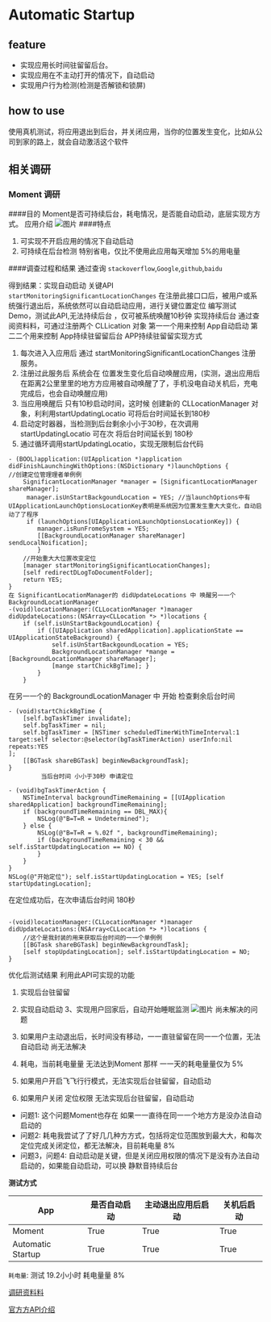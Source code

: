 Automatic Startup
=================

## feature
  
 * 实现应用⻓时间驻留留后台。
 * 实现应⽤在不主动打开的情况下，自动启动
 * 实现用户⾏为检测(检测是否解锁和锁屏)

## how to use
使用真机测试，将应用退出到后台，并关闭应用，当你的位置发生变化，比如从公司到家的路上，就会自动激活这个软件

## 相关调研

### Moment 调研
####目的
Moment是否可持续后台，耗电情况，是否能自动启动，底层实现⽅方式。 应用介绍
![图片](https://github.com/ChinaChailu/LocationAutomaticStartup/blob/master/11492766723_.pic_hd.jpg)
####特点
1. 可实现不开启应用的情况下⾃动启动
2. 可持续在后台检测 特别省电，仅比不使⽤此应⽤每天增加 5%的用电量
       
 
####调查过程和结果
通过查询 `stackoverflow`,`Google`,`github`,`baidu`

得到结果：实现⾃动启动 关键API `startMonitoringSignificantLocationChanges` 在注册此接⼝口后，被用户或系统强行退出后，系统依然可以⾃动启动应用，进行关键位置定位
编写测试Demo，测试此API,无法持续后台 ，仅可被系统唤醒10秒钟
实现持续后台
通过查阅资料料，可通过注册两个 CLLication 对象 第⼀一个用来控制 App⾃动启动
第⼆二个用来控制 App持续驻留留后台
APP持续驻留留实现方式

1. 每次进⼊入应用后 通过 startMonitoringSignificantLocationChanges 注册服务。
2. 注册过此服务后 系统会在 位置发生变化后⾃动唤醒应用，(实测，退出应用后在距离2公⾥里里的地⽅方应用被⾃动唤醒了了，手机没电⾃动关机后，充电完成后，也会⾃动唤醒应用) 
3. 当应用唤醒后 只有10秒启动时间，这时候 创建新的 CLLocationManager 对象，利利用startUpdatingLocatio 可将后台时间延⻓到180秒 
4. 启动定时器器，当检测到后台剩余⼩小于30秒，在次调用 startUpdatingLocatio 可在次 将后台时间延⻓到 180秒 
5. 通过循环调用startUpdatingLocatio，实现无限制后台代码

```
- (BOOL)application:(UIApplication *)application didFinishLaunchingWithOptions:(NSDictionary *)launchOptions {
//创建定位管理理者单例例
	SignificantLocationManager *manager = [SignificantLocationManager shareManager];
	 manager.isUnStartBackgoundLocation = YES; //当launchOptions中有UIApplicationLaunchOptionsLocationKey表明是系统因为位置发生重⼤大变化，⾃动启动了了程序 
	 if (launchOptions[UIApplicationLaunchOptionsLocationKey]) {
		manager.isRunFromeSystem = YES;
		[[BackgroundLocationManager shareManager] sendLocalNoification]; 
		}
	//开始重⼤大位置改变定位
	[manager startMonitoringSignificantLocationChanges];
	[self redirectDLogToDocumentFolder];
	return YES; 
}
在 SignificantLocationManager的 didUpdateLocations 中 唤醒另⼀一个 BackgroundLocationManager
-(void)locationManager:(CLLocationManager *)manager didUpdateLocations:(NSArray<CLLocation *> *)locations {
	if (self.isUnStartBackgoundLocation) {
		if ([UIApplication sharedApplication].applicationState == UIApplicationStateBackground) { 
			self.isUnStartBackgoundLocation = YES;
			BackgroundLocationManager *mange = [BackgroundLocationManager shareManager];
			[mange startChickBgTime]; }
		}
	}
```
在另⼀一个的 BackgroundLocationManager 中 开始 检查剩余后台时间

```
- (void)startChickBgTime {
	[self.bgTaskTimer invalidate];
	self.bgTaskTimer = nil;
	self.bgTaskTimer = [NSTimer scheduledTimerWithTimeInterval:1 target:self selector:@selector(bgTaskTimerAction) userInfo:nil repeats:YES
];
	[[BGTask shareBGTask] beginNewBackgroundTask];
}
         当后台时间 ⼩小于30秒 申请定位

- (void)bgTaskTimerAction {
	NSTimeInterval backgroundTimeRemaining = [[UIApplication sharedApplication] backgroundTimeRemaining]; 
	if (backgroundTimeRemaining == DBL_MAX){
		NSLog(@"B=T=R = Undetermined"); 
	} else {
		NSLog(@"B=T=R = %.02f ", backgroundTimeRemaining);
		if (backgroundTimeRemaining < 30 && self.isStartUpdatingLocation == NO) {
		} 
	}
}
NSLog(@"开始定位"); self.isStartUpdatingLocation = YES; [self startUpdatingLocation];

```

在定位成功后，在次申请后台时间 180秒

```

-(void)locationManager:(CLLocationManager *)manager didUpdateLocations:(NSArray<CLLocation *> *)locations {
	//这个是我封装的用来获取后台时间的⼀一个单例例
	[[BGTask shareBGTask] beginNewBackgroundTask]; 
	[self stopUpdatingLocation]; self.isStartUpdatingLocation = NO;
}

```

优化后测试结果
利用此API可实现的功能

1. 实现后台驻留留
2. 实现⾃动启动 3、实现用户回家后，⾃动开始睡眠监测
![图片](https://github.com/ChinaChailu/LocationAutomaticStartup/blob/master/IMG_2415.PNG)
尚未解决的问题

1. 如果用户主动退出后，⻓时间没有移动，⼀一直驻留留在同⼀一个位置，无法⾃动启动 尚无法解决 
2. 耗电，当前耗电量量 无法达到Moment 那样 ⼀一天的耗电量量仅为 5% 
3. 如果用户开启⻜飞⾏行模式，无法实现后台驻留留，⾃动启动
4. 如果用户关闭 定位权限 无法实现后台驻留留，⾃动启动

* 问题1: 这个问题Moment也存在 如果⼀一直待在同⼀一个地⽅方是没办法⾃动启动的
* 问题2: 耗电我尝试了了好⼏几种⽅方式，包括将定位范围放到最⼤大，和每次定位完成关闭定位，都无法解决，目前耗电量 8% 
* 问题3，问题4: 自动启动是关键，但是关闭应用权限的情况下是没有办法自动启动的，如果能自动启动，可以换 静默⾳持续后台




 **测试方式**
  
App  				  | 是否自动启动   | 主动退出应⽤后启动 | 关机后启动
------------------ | ------------- | -------------  | --------
Moment   			  | True			  | True           | True
Automatic Startup  | True  			  | True           | True


`耗电量`: 测试 19.2⼩小时 耗电量量 8% 
 
 
 [调研资料料](https://wigl.github.io/2015/08/28/ios_location_introduction/)
 
[官⽅方API介绍](https://developer.apple.com/documentation/corelocation/cllocationmanager/1423531-startmonitoringsignificantlocati?language=objc)
    
 
